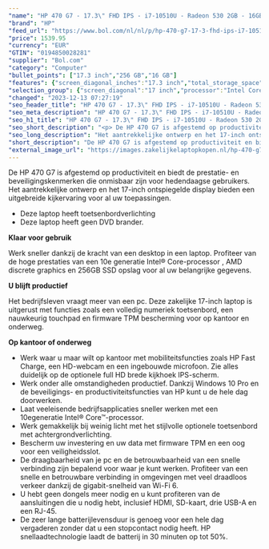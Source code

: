 ```yaml
---
"name": "HP 470 G7 - 17.3\" FHD IPS - i7-10510U - Radeon 530 2GB - 16GB DDR4 - 256GB SSD - W10 Pro"
"brand": "HP"
"feed_url": "https://www.bol.com/nl/nl/p/hp-470-g7-17-3-fhd-ips-i7-10510u-radeon-530-2gb-16gb-ddr4-256gb-ssd-w10-pro/9300000001949337"
"price": 1539.95
"currency": "EUR"
"GTIN": "0194850028281"
"supplier": "Bol.com"
"category": "Computer"
"bullet_points": ["17.3 inch","256 GB","16 GB"]
"features": {"screen_diagonal_inches":"17.3 inch","total_storage_space":"256 GB","memory_size":"16 GB"}
"selection_group": {"screen_diagonal":"17 inch","processor":"Intel Core i7","changed_price_past_3_days":false,"product_family":"HP 470"}
"changed": "2023-12-13 07:27:19"
"seo_header_title": "HP 470 G7 - 17.3\" FHD IPS - i7-10510U - Radeon 530 2GB - 16GB DDR4 - 256GB SSD - W10 Pro"
"seo_meta_description": "HP 470 G7 - 17.3\" FHD IPS - i7-10510U - Radeon 530 2GB - 16GB DDR4 - 256GB SSD - W10 Pro"
"seo_h1_title": "HP 470 G7 - 17.3\" FHD IPS - i7-10510U - Radeon 530 2GB - 16GB DDR4 - 256GB SSD - W10 Pro"
"seo_short_description": "<p> De HP 470 G7 is afgestemd op productiviteit en biedt de prestatie- en beveiligingskenmerken die onmisbaar zijn voor hedendaagse gebruikers."
"seo_long_description": "Het aantrekkelijke ontwerp en het 17-inch ontspiegelde display bieden een uitgebreide kijkervaring voor al uw toepassingen. </p>\n<ul>\n<li>Deze laptop heeft toetsenbordverlichting</li>\n<li>Deze laptop heeft geen DVD brander. </li>\n</ul>\n<p> <strong>Klaar voor gebruik</strong> </p>\n<p> Werk sneller dankzij de kracht van een desktop in een laptop. Profiteer van de hoge prestaties van een 10e generatie Intel® Core-processor , AMD discrete graphics en 256GB SSD opslag voor al uw belangrijke gegevens. </p>\n<p>  </p>\n<p> <strong>U blijft productief</strong> </p>\n<p> Het bedrijfsleven vraagt meer van een pc. Deze zakelijke 17-inch laptop is uitgerust met functies zoals een volledig numeriek toetsenbord, een nauwkeurig touchpad en firmware TPM bescherming voor op kantoor en onderweg. </p>\n<p>  </p>\n<p> <strong>Op kantoor of onderweg</strong> </p>\n<ul>\n<li>Werk waar u maar wilt op kantoor met mobiliteitsfuncties zoals HP Fast Charge, een HD-webcam en een ingebouwde microfoon. Zie alles duidelijk op de optionele full HD brede kijkhoek IPS-scherm. </li>\n<li>Werk onder alle omstandigheden productief. Dankzij Windows 10 Pro en de beveiligings- en productiviteitsfuncties van HP kunt u de hele dag doorwerken. </li>\n<li>Laat veeleisende bedrijfsapplicaties sneller werken met een 10egeneratie Intel® Core™-processor. </li>\n<li>Werk gemakkelijk bij weinig licht met het stijlvolle optionele toetsenbord met achtergrondverlichting. </li>\n<li>Bescherm uw investering en uw data met firmware TPM en een oog voor een veiligheidsslot. </li>\n<li>De draagbaarheid van je pc en de betrouwbaarheid van een snelle verbinding zijn bepalend voor waar je kunt werken. Profiteer van een snelle en betrouwbare verbinding in omgevingen met veel draadloos verkeer dankzij de gigabit-snelheid van Wi-Fi 6. </li>\n<li>U hebt geen dongels meer nodig en u kunt profiteren van de aansluitingen die u nodig hebt, inclusief HDMI, SD-kaart, drie USB-A en een RJ-45. </li>\n<li>De zeer lange batterijlevensduur is genoeg voor een hele dag vergaderen zonder dat u een stopcontact nodig heeft. HP snellaadtechnologie laadt de batterij in 30 minuten op tot 50%. </li>\n</ul>"
"short_description": "De HP 470 G7 is afgestemd op productiviteit en biedt de prestatie- en beveiligingskenmerken die onmisbaar zijn voor hedendaagse gebruikers. Het aantrekkelijke ontwerp en het 17-inch ontspiegelde display bieden een uitgebreide kijkervaring voor al uw toepassingen. Deze laptop heeft toetsenbordverlichting Deze laptop heeft geen DVD brander. Klaar voor gebruik Werk sneller dankzij de kracht van een desktop in een laptop. Profiteer van de hoge prestaties van een 10e generatie Intel® Core-processor , AMD discrete graphics en 256GB SSD opslag voor al uw belangrijke gegevens. U blijft productief Het bedrijfsleven vraagt meer van een pc. Deze zakelijke 17-inch laptop is uitgerust met functies zoals een volledig numeriek toetsenbord, een nauwkeurig touchpad en firmware TPM bescherming voor op kantoor en onderweg. Op kantoor of onderweg Werk waar u maar wilt op kantoor met mobiliteitsfuncties zoals HP Fast Charge, een HD-webcam en een ingebouwde microfoon. Zie alles duidelijk op de optionele full HD brede kijkhoek IPS-scherm. Werk onder alle omstandigheden productief. Dankzij Windows 10 Pro en de beveiligings- en productiviteitsfuncties van HP kunt u de hele dag doorwerken. Laat veeleisende bedrijfsapplicaties sneller werken met een 10egeneratie Intel® Core™-processor. Werk gemakkelijk bij weinig licht met het stijlvolle optionele toetsenbord met achtergrondverlichting. Bescherm uw investering en uw data met firmware TPM en een oog voor een veiligheidsslot. De draagbaarheid van je pc en de betrouwbaarheid van een snelle verbinding zijn bepalend voor waar je kunt werken. Profiteer van een snelle en betrouwbare verbinding in omgevingen met veel draadloos verkeer dankzij de gigabit-snelheid van Wi-Fi 6. U hebt geen dongels meer nodig en u kunt profiteren van de aansluitingen die u nodig hebt, inclusief HDMI, SD-kaart, drie USB-A en een RJ-45. De zeer lange batterijlevensduur is genoeg voor een hele dag vergaderen zonder dat u een stopcontact nodig heeft. HP snellaadtechnologie laadt de batterij in 30 minuten op tot 50%."
"external_image_url": "https://images.zakelijkelaptopkopen.nl/hp-470-g7-17-3-fhd-ips-i7-10510u-radeon-530-2gb-16gb-ddr4-256gb-ssd-w10-pro.webp"
---
```


<p> De HP 470 G7 is afgestemd op productiviteit en biedt de prestatie- en beveiligingskenmerken die onmisbaar zijn voor hedendaagse gebruikers. Het aantrekkelijke ontwerp en het 17-inch ontspiegelde display bieden een uitgebreide kijkervaring voor al uw toepassingen. </p>
<ul>
<li>Deze laptop heeft toetsenbordverlichting</li>
<li>Deze laptop heeft geen DVD brander.</li>
</ul>
<p> <strong>Klaar voor gebruik</strong> </p>
<p> Werk sneller dankzij de kracht van een desktop in een laptop. Profiteer van de hoge prestaties van een 10e generatie Intel® Core-processor , AMD discrete graphics en 256GB SSD opslag voor al uw belangrijke gegevens. </p>
<p>   </p>
<p> <strong>U blijft productief</strong> </p>
<p> Het bedrijfsleven vraagt meer van een pc. Deze zakelijke 17-inch laptop is uitgerust met functies zoals een volledig numeriek toetsenbord, een nauwkeurig touchpad en firmware TPM bescherming voor op kantoor en onderweg. </p>
<p>   </p>
<p> <strong>Op kantoor of onderweg</strong> </p>
<ul>
<li>Werk waar u maar wilt op kantoor met mobiliteitsfuncties zoals HP Fast Charge, een HD-webcam en een ingebouwde microfoon. Zie alles duidelijk op de optionele full HD brede kijkhoek IPS-scherm.</li>
<li>Werk onder alle omstandigheden productief. Dankzij Windows 10 Pro en de beveiligings- en productiviteitsfuncties van HP kunt u de hele dag doorwerken.</li>
<li>Laat veeleisende bedrijfsapplicaties sneller werken met een 10egeneratie Intel® Core™-processor.</li>
<li>Werk gemakkelijk bij weinig licht met het stijlvolle optionele toetsenbord met achtergrondverlichting.</li>
<li>Bescherm uw investering en uw data met firmware TPM en een oog voor een veiligheidsslot.</li>
<li>De draagbaarheid van je pc en de betrouwbaarheid van een snelle verbinding zijn bepalend voor waar je kunt werken. Profiteer van een snelle en betrouwbare verbinding in omgevingen met veel draadloos verkeer dankzij de gigabit-snelheid van Wi-Fi 6.</li>
<li>U hebt geen dongels meer nodig en u kunt profiteren van de aansluitingen die u nodig hebt, inclusief HDMI, SD-kaart, drie USB-A en een RJ-45.</li>
<li>De zeer lange batterijlevensduur is genoeg voor een hele dag vergaderen zonder dat u een stopcontact nodig heeft. HP snellaadtechnologie laadt de batterij in 30 minuten op tot 50%.</li>
</ul>